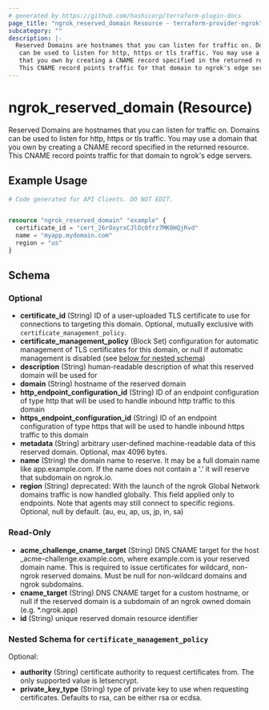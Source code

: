```yaml
---
# generated by https://github.com/hashicorp/terraform-plugin-docs
page_title: "ngrok_reserved_domain Resource - terraform-provider-ngrok"
subcategory: ""
description: |-
  Reserved Domains are hostnames that you can listen for traffic on. Domains
   can be used to listen for http, https or tls traffic. You may use a domain
   that you own by creating a CNAME record specified in the returned resource.
   This CNAME record points traffic for that domain to ngrok's edge servers.
---
```


# ngrok_reserved_domain (Resource)

Reserved Domains are hostnames that you can listen for traffic on. Domains
 can be used to listen for http, https or tls traffic. You may use a domain
 that you own by creating a CNAME record specified in the returned resource.
 This CNAME record points traffic for that domain to ngrok's edge servers.

## Example Usage

```terraform
# Code generated for API Clients. DO NOT EDIT.


resource "ngrok_reserved_domain" "example" {
  certificate_id = "cert_26rOxyrxCJlOc0frz7MK0HQjRvd"
  name = "myapp.mydomain.com"
  region = "us"
}
```

<!-- schema generated by tfplugindocs -->
## Schema

### Optional

- **certificate_id** (String) ID of a user-uploaded TLS certificate to use for connections to targeting this domain. Optional, mutually exclusive with `certificate_management_policy`.
- **certificate_management_policy** (Block Set) configuration for automatic management of TLS certificates for this domain, or null if automatic management is disabled (see [below for nested schema](#nestedblock--certificate_management_policy))
- **description** (String) human-readable description of what this reserved domain will be used for
- **domain** (String) hostname of the reserved domain
- **http_endpoint_configuration_id** (String) ID of an endpoint configuration of type http that will be used to handle inbound http traffic to this domain
- **https_endpoint_configuration_id** (String) ID of an endpoint configuration of type https that will be used to handle inbound https traffic to this domain
- **metadata** (String) arbitrary user-defined machine-readable data of this reserved domain. Optional, max 4096 bytes.
- **name** (String) the domain name to reserve. It may be a full domain name like app.example.com. If the name does not contain a '.' it will reserve that subdomain on ngrok.io.
- **region** (String) deprecated: With the launch of the ngrok Global Network domains traffic is now handled globally. This field applied only to endpoints. Note that agents may still connect to specific regions. Optional, null by default. (au, eu, ap, us, jp, in, sa)

### Read-Only

- **acme_challenge_cname_target** (String) DNS CNAME target for the host _acme-challenge.example.com, where example.com is your reserved domain name. This is required to issue certificates for wildcard, non-ngrok reserved domains. Must be null for non-wildcard domains and ngrok subdomains.
- **cname_target** (String) DNS CNAME target for a custom hostname, or null if the reserved domain is a subdomain of an ngrok owned domain (e.g. *.ngrok.app)
- **id** (String) unique reserved domain resource identifier

<a id="nestedblock--certificate_management_policy"></a>
### Nested Schema for `certificate_management_policy`

Optional:

- **authority** (String) certificate authority to request certificates from. The only supported value is letsencrypt.
- **private_key_type** (String) type of private key to use when requesting certificates. Defaults to rsa, can be either rsa or ecdsa.


